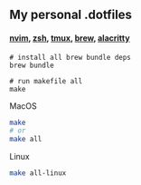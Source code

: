 ## My personal .dotfiles 
#### [nvim](https://github.com/neovim/neovim), [zsh](https://github.com/robbyrussell/oh-my-zsh/), [tmux](https://github.com/tmux/tmux), [brew](https://github.com/Homebrew), [alacritty](https://github.com/jwilm/alacritty)

```shell
# install all brew bundle deps
brew bundle

# run makefile all
make  
```
MacOS
```bash
make
# or
make all
```

Linux
```bash
make all-linux
```
